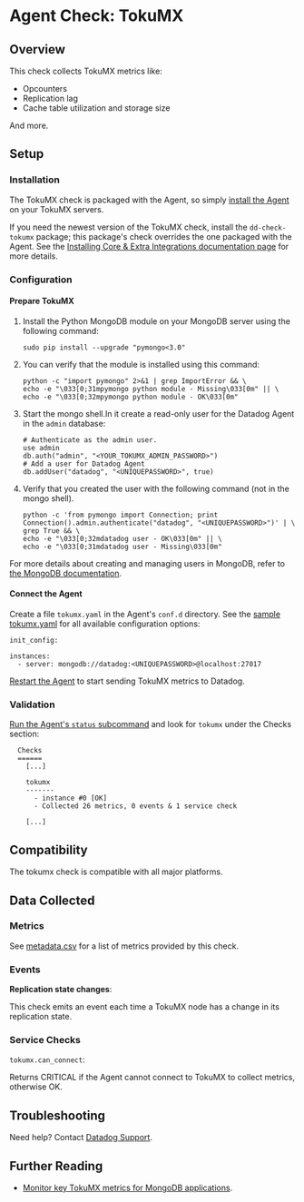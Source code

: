 # Agent Check: TokuMX

## Overview

This check collects TokuMX metrics like:

* Opcounters
* Replication lag
* Cache table utilization and storage size

And more.

## Setup
### Installation

The TokuMX check is packaged with the Agent, so simply [install the Agent](https://app.datadoghq.com/account/settings#agent) on your TokuMX servers.

If you need the newest version of the TokuMX check, install the `dd-check-tokumx` package; this package's check overrides the one packaged with the Agent. See the [Installing Core & Extra Integrations documentation page](https://docs.datadoghq.com/agent/faq/install-core-extra/) for more details.

### Configuration
#### Prepare TokuMX

1.  Install the Python MongoDB module on your MongoDB server using the following command:

        sudo pip install --upgrade "pymongo<3.0"


2.  You can verify that the module is installed using this command:

        python -c "import pymongo" 2>&1 | grep ImportError && \
        echo -e "\033[0;31mpymongo python module - Missing\033[0m" || \
        echo -e "\033[0;32mpymongo python module - OK\033[0m"


3.  Start the mongo shell.In it create a read-only user for the Datadog Agent in the `admin` database:

        # Authenticate as the admin user.
        use admin
        db.auth("admin", "<YOUR_TOKUMX_ADMIN_PASSWORD>")
        # Add a user for Datadog Agent
        db.addUser("datadog", "<UNIQUEPASSWORD>", true)


4.  Verify that you created the user with the following command (not in the mongo shell).

        python -c 'from pymongo import Connection; print Connection().admin.authenticate("datadog", "<UNIQUEPASSWORD>")' | \
        grep True && \
        echo -e "\033[0;32mdatadog user - OK\033[0m" || \
        echo -e "\033[0;31mdatadog user - Missing\033[0m"

For more details about creating and managing users in MongoDB, refer to [the MongoDB documentation](http://www.mongodb.org/display/DOCS/Security+and+Authentication).

#### Connect the Agent

Create a file `tokumx.yaml` in the Agent's `conf.d` directory. See the [sample tokumx.yaml](https://github.com/DataDog/integrations-core/blob/master/tokumx/conf.yaml.example) for all available configuration options:

```
init_config:

instances:
  - server: mongodb://datadog:<UNIQUEPASSWORD>@localhost:27017
```

[Restart the Agent](https://docs.datadoghq.com/agent/faq/agent-commands/#start-stop-restart-the-agent) to start sending TokuMX metrics to Datadog.

### Validation

[Run the Agent's `status` subcommand](https://docs.datadoghq.com/agent/faq/agent-commands/#agent-status-and-information) and look for `tokumx` under the Checks section:

```
  Checks
  ======
    [...]

    tokumx
    -------
      - instance #0 [OK]
      - Collected 26 metrics, 0 events & 1 service check

    [...]
```

## Compatibility

The tokumx check is compatible with all major platforms.

## Data Collected
### Metrics
See [metadata.csv](https://github.com/DataDog/integrations-core/blob/master/tokumx/metadata.csv) for a list of metrics provided by this check.

### Events
**Replication state changes**:

This check emits an event each time a TokuMX node has a change in its replication state.

### Service Checks

`tokumx.can_connect`:

Returns CRITICAL if the Agent cannot connect to TokuMX to collect metrics, otherwise OK.

## Troubleshooting
Need help? Contact [Datadog Support](http://docs.datadoghq.com/help/).

## Further Reading

* [Monitor key TokuMX metrics for MongoDB applications](https://www.datadoghq.com/blog/monitor-key-tokumx-metrics-mongodb-applications/).
